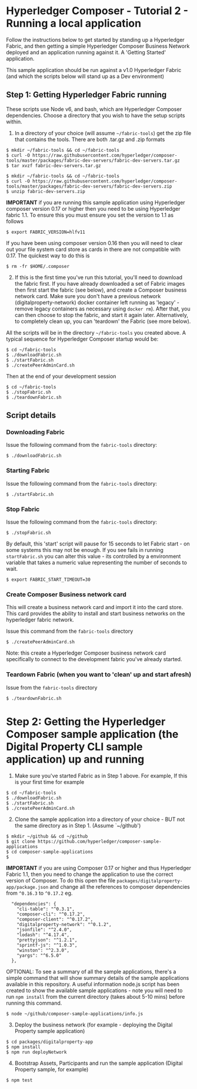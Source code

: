 # Hyperledger Composer - Tutorial 2 - Running a local application

Follow the instructions below to get started by standing up a Hyperledger Fabric, and then getting a simple Hyperledger Composer Business Network deployed and an application running against it. A 'Getting Started' application.

This sample application should be run against a v1.0 Hyperledger Fabric (and which the scripts below will stand up as a Dev environment)

## Step 1: Getting Hyperledger Fabric running

These scripts use Node v6, and bash, which are Hyperledger Composer dependencies. Choose a directory that you wish to have the setup scripts within.

1. In a directory of your choice (will assume `~/fabric-tools`) get the zip file that contains the tools.  There are both .tar.gz and .zip formats
```
$ mkdir ~/fabric-tools && cd ~/fabric-tools
$ curl -O https://raw.githubusercontent.com/hyperledger/composer-tools/master/packages/fabric-dev-servers/fabric-dev-servers.tar.gz
$ tar xvzf fabric-dev-servers.tar.gz

```

```
$ mkdir ~/fabric-tools && cd ~/fabric-tools
$ curl -O https://raw.githubusercontent.com/hyperledger/composer-tools/master/packages/fabric-dev-servers/fabric-dev-servers.zip
$ unzip fabric-dev-servers.zip
```

**IMPORTANT** if you are running this sample application using Hyperledger composer version 0.17 or higher then you need to be using Hyperledger fabric 1.1. To ensure this you must ensure you set the version to 1.1 as follows

```
$ export FABRIC_VERSION=hlfv11
```
If you have been using composer version 0.16 then you will need to clear out your file system card store as cards in there are not compatible with 0.17. The quickest way to do this is 
```
$ rm -fr $HOME/.composer
```

2. If this is the first time you've run this tutorial, you'll need to download the fabric first. If you have already downloaded a set of Fabric images then first start the fabric (see below), and create a Composer business network card.  Make sure you don't have a previous network (digitalproperty-network) docker container left running as 'legacy' - remove legacy containers as necessary using `docker rm`). After that, you can then choose to stop the fabric, and start it again later. Alternatively, to completely clean up, you can 'teardown' the Fabric (see more below).

All the scripts will be in the directory `~/fabric-tools` you created above.  A typical sequence for Hyperledger Composer startup  would be:

```
$ cd ~/fabric-tools
$ ./downloadFabric.sh
$ ./startFabric.sh
$ ./createPeerAdminCard.sh
```

Then at the end of your development session

```
$ cd ~/fabric-tools
$ ./stopFabric.sh
$ ./teardownFabric.sh
```

## Script details

### Downloading Fabric

Issue the following command from the `fabric-tools` directory:
```
$ ./downloadFabric.sh
```

### Starting Fabric

Issue the following command from the `fabric-tools` directory:
```
$ ./startFabric.sh
```

### Stop Fabric

Issue the following command from the `fabric-tools` directory:
```
$ ./stopFabric.sh
```

By default, this 'start' script will pause for 15 seconds to let Fabric start - on some systems this may not be enough. If you see fails in running `startFabric.sh` you can alter this value - its controlled by a environment variable that takes a numeric value representing the number of seconds to wait.

```
$ export FABRIC_START_TIMEOUT=30
```

### Create Composer Business network card
This will create a business network card and import it into the card store. This card provides the ability to install and start business networks on the hyperledger fabric network.

Issue this command from the `fabric-tools` directory
```
$ ./createPeerAdminCard.sh
```

Note: this create a Hyperledger Composer business network card specifically to connect to the development fabric you've already started.

### Teardown Fabric (when you want to 'clean' up and start afresh)

Issue from the `fabric-tools` directory
```
$ ./teardownFabric.sh
```

# Step 2: Getting the Hyperledger Composer sample application (the Digital Property CLI sample application) up and running

1. Make sure you've started Fabric as in Step 1 above. For example, If this is your first time for example

```
$ cd ~/fabric-tools
$ ./downloadFabric.sh
$ ./startFabric.sh
$ ./createPeerAdminCard.sh
```

2. Clone the sample application into a directory of your choice - BUT not the same directory as in Step 1. (Assume `~/github')
```
$ mkdir ~/github && cd ~/github
$ git clone https://github.com/hyperledger/composer-sample-applications
$ cd composer-sample-applications
$
```

**IMPORTANT** if you are using Composer 0.17 or higher and thus Hyperledger Fabric 1.1, then you need to change the application to use the correct version of Composer. To do this open the file `packages/digitalproperty-app/package.json` and change all the references to composer dependencies from `^0.16.3` to `^0.17.2` eg.
```
  "dependencies": {
    "cli-table": "^0.3.1",
    "composer-cli": "^0.17.2",
    "composer-client": "^0.17.2",
    "digitalproperty-network": "^0.1.2",
    "jsonfile": "^2.4.0",
    "lodash": "^4.17.4",
    "prettyjson": "^1.2.1",
    "sprintf-js": "^1.0.3",
    "winston": "^2.3.0",
    "yargs": "^6.5.0"
  },
```

OPTIONAL: To see a summary of all the sample applications, there's a simple command that will show summary details of the sample applications available in this repository. A useful information node.js script has been created to show the available sample applications - note you will need to run `npm install` from the current directory (takes about 5-10 mins) before running this command.
```
$ node ~/github/composer-sample-applications/info.js
```

3. Deploy the business network (for example - deploying the Digital Property sample application)

```
$ cd packages/digitalproperty-app
$ npm install
$ npm run deployNetwork
```

4. Bootstrap Assets, Participants and run the sample application (Digital Property sample, for example)
```
$ npm test
```
